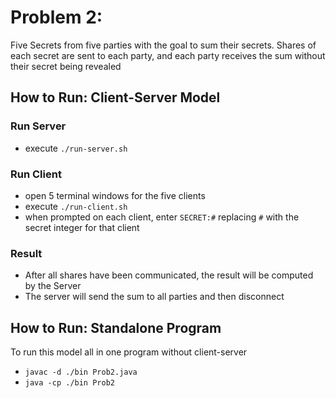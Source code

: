 # Problem 2: 
Five Secrets from five parties with the goal to sum their secrets. Shares of each secret are sent to each party, and each party receives the sum without their secret being revealed

## How to Run: Client-Server Model
### Run Server
- execute `./run-server.sh`

### Run Client
- open 5 terminal windows for the five clients
- execute `./run-client.sh`
- when prompted on each client, enter `SECRET:#` replacing `#` with the secret integer for that client

### Result
- After all shares have been communicated, the result will be computed by the Server
- The server will send the sum to all parties and then disconnect

## How to Run: Standalone Program
To run this model all in one program without client-server
- `javac -d ./bin Prob2.java`
- `java -cp ./bin Prob2`
